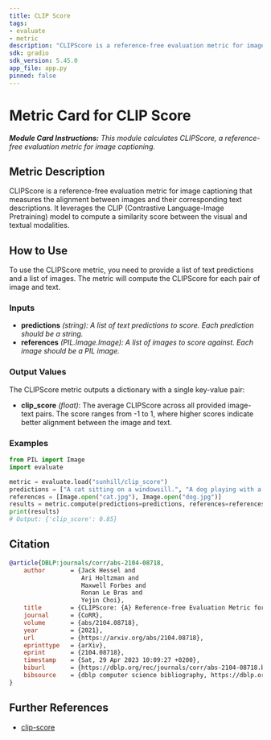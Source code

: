 ```yaml
---
title: CLIP Score
tags:
- evaluate
- metric
description: "CLIPScore is a reference-free evaluation metric for image captioning that measures the alignment between images and their corresponding text descriptions."
sdk: gradio
sdk_version: 5.45.0
app_file: app.py
pinned: false
---
```


# Metric Card for CLIP Score

***Module Card Instructions:*** *This module calculates CLIPScore, a reference-free evaluation metric for image captioning.*

## Metric Description

CLIPScore is a reference-free evaluation metric for image captioning that measures the alignment between images and their corresponding text descriptions. It leverages the CLIP (Contrastive Language-Image Pretraining) model to compute a similarity score between the visual and textual modalities.

## How to Use

To use the CLIPScore metric, you need to provide a list of text predictions and a list of images. The metric will compute the CLIPScore for each pair of image and text.

### Inputs

- **predictions** *(string): A list of text predictions to score. Each prediction should be a string.*
- **references** *(PIL.Image.Image): A list of images to score against. Each image should be a PIL image.*

### Output Values

The CLIPScore metric outputs a dictionary with a single key-value pair:

- **clip_score** *(float)*: The average CLIPScore across all provided image-text pairs. The score ranges from -1 to 1, where higher scores indicate better alignment between the image and text.

### Examples

```python
from PIL import Image
import evaluate

metric = evaluate.load("sunhill/clip_score")
predictions = ["A cat sitting on a windowsill.", "A dog playing with a ball."]
references = [Image.open("cat.jpg"), Image.open("dog.jpg")]
results = metric.compute(predictions=predictions, references=references)
print(results)
# Output: {'clip_score': 0.85}
```

## Citation

```bibtex
@article{DBLP:journals/corr/abs-2104-08718,
    author       = {Jack Hessel and
                    Ari Holtzman and
                    Maxwell Forbes and
                    Ronan Le Bras and
                    Yejin Choi},
    title        = {CLIPScore: {A} Reference-free Evaluation Metric for Image Captioning},
    journal      = {CoRR},
    volume       = {abs/2104.08718},
    year         = {2021},
    url          = {https://arxiv.org/abs/2104.08718},
    eprinttype   = {arXiv},
    eprint       = {2104.08718},
    timestamp    = {Sat, 29 Apr 2023 10:09:27 +0200},
    biburl       = {https://dblp.org/rec/journals/corr/abs-2104-08718.bib},
    bibsource    = {dblp computer science bibliography, https://dblp.org}
}
```

## Further References

- [clip-score](https://github.com/Taited/clip-score)
